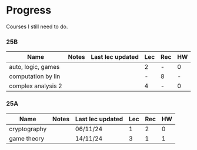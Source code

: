 # Progress

Courses I still need to do.

### 25B

| Name               | Notes | Last lec updated | Lec | Rec | HW |
|--------------------|-------|------------------|-----|-----|----|
| auto, logic, games |       |                  | 2   | -   | 0  |
| computation by lin |       |                  | -   | 8   | -  |
| complex analysis 2 |       |                  | 4   | -   | 0  |

### 25A

| Name         | Notes | Last lec updated | Lec | Rec | HW |
|--------------|-------|------------------|-----|-----|----|
| cryptography |       | 06/11/24         | 1   | 2   | 0  |
| game theory  |       | 14/11/24         | 3   | 1   | 1  |
